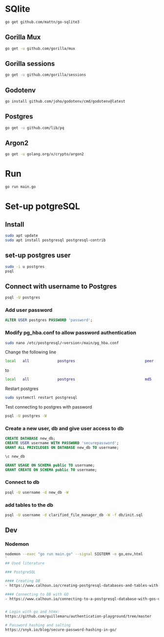 # SQlite
```sh
go get github.com/mattn/go-sqlite3
```

## Gorilla Mux
```sh
go get -u github.com/gorilla/mux
```

## Gorilla sessions
```sh
go get -u github.com/gorilla/sessions
```

## Godotenv
```sh
go install github.com/joho/godotenv/cmd/godotenv@latest
```

## Postgres
```sh
go get -u github.com/lib/pq
```

## Argon2
```sh
go get -u golang.org/x/crypto/argon2
```

# Run
```sh
go run main.go
```

# Set-up potgreSQL

## Install
```sh
sudo apt update
sudo apt install postgresql postgresql-contrib
```

## set-up postgres user
```sh
sudo -i u postgres
psql
``` 

## Connect with username to Postgres
```sh
psql -U postgres
```

### Add user password
```sql
ALTER USER postgres PASSWORD 'password';
```

### Modify pg_hba.conf to allow password authentication
```sh
sudo nano /etc/postgresql/<version>/main/pg_hba.conf
```

Change the following line
```sh
local   all             postgres                                peer
```
to 

```sh
local   all             postgres                                md5
```
Restart postgres
```sh
sudo systemctl restart postgresql
```

Test connecting to postgres with password
```sh
psql -U postgres -W
```

### Create a new user, db and give user access to db
```sql
CREATE DATABASE new_db;
CREATE USER username WITH PASSWORD 'securepassword';
GRANT ALL PRIVILEGES ON DATABASE new_db TO username;

\c new_db

GRANT USAGE ON SCHEMA public TO username;
GRANT CREATE ON SCHEMA public TO username;
```

### Connect to db
```sh
psql -U username -d new_db -W
```

### add tables to the db
```sh
psql -U username -d clarified_file_manager_db -W -f db/init.sql
```

## Dev

### Nodemon
```sh
nodemon --exec "go run main.go" --signal SIGTERM -e go,env,html
`
## Used literature

### PostgreSQL

#### Creating DB
- https://www.calhoun.io/creating-postgresql-databases-and-tables-with-raw-sql/

#### Connecting to DB with GO
- https://www.calhoun.io/connecting-to-a-postgresql-database-with-gos-database-sql-package/


# Login with go and htmx:
https://github.com/guillemaru/authentication-playground/tree/master

# Password hashing and salting
https://snyk.io/blog/secure-password-hashing-in-go/